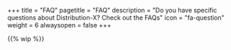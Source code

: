 +++
title = "FAQ"
pagetitle = "FAQ"
description = "Do you have specific questions about Distribution-X? Check out the FAQs"
icon = "fa-question"
weight = 6
alwaysopen = false
+++

{{% wip %}}